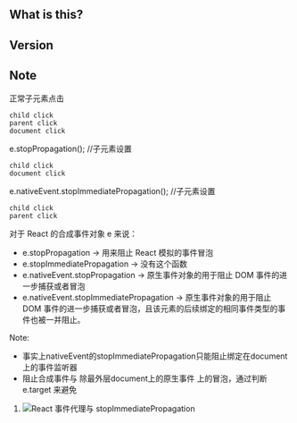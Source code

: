 ## What is this?

## Version

## Note

正常子元素点击
```text
child click
parent click
document click
```

e.stopPropagation(); //子元素设置
```text
child click
document click
```

e.nativeEvent.stopImmediatePropagation(); //子元素设置
```text
child click
parent click
```


对于 React 的合成事件对象 e 来说：

- e.stopPropagation → 用来阻止 React 模拟的事件冒泡
- e.stopImmediatePropagation → 没有这个函数
- e.nativeEvent.stopPropagation → 原生事件对象的用于阻止 DOM 事件的进一步捕获或者冒泡
- e.nativeEvent.stopImmediatePropagation → 原生事件对象的用于阻止 DOM 事件的进一步捕获或者冒泡，且该元素的后续绑定的相同事件类型的事件也被一并阻止。

Note:
- 事实上nativeEvent的stopImmediatePropagation只能阻止绑定在document上的事件监听器
- 阻止合成事件与 除最外层document上的原生事件 上的冒泡，通过判断 e.target 来避免

1. ![React 事件代理与 stopImmediatePropagation](https://github.com/youngwind/blog/issues/107)
